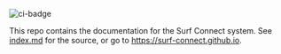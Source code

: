 ![ci-badge](https://github.com/ics-software-engineering/meteor-application-template-react/workflows/ci-meteor-application-template-react/badge.svg)

This repo contains the documentation for the Surf Connect system. See [index.md](index.md) for the source, or go to https://surf-connect.github.io.
